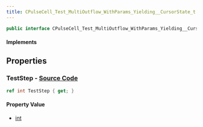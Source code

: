 ```yaml
---
title: CPulseCell_Test_MultiOutflow_WithParams_Yielding__CursorState_t
---
```


```csharp
public interface CPulseCell_Test_MultiOutflow_WithParams_Yielding__CursorState_t : ISchemaClass<CPulseCell_Test_MultiOutflow_WithParams_Yielding__CursorState_t>, ISchemaField, ISchemaClass, INativeHandle
```

#### Implements

## Properties

### **TestStep** - [Source Code](https://github.com/swiftly-solution/swiftlys2/blob/main/managed/src/SwiftlyS2.Generated/Schemas/Interfaces/CPulseCell_Test_MultiOutflow_WithParams_Yielding__CursorState_t.cs#L16)

```csharp
ref int TestStep { get; }
```

#### Property Value

- [int](https://learn.microsoft.com/dotnet/api/system.int32)

